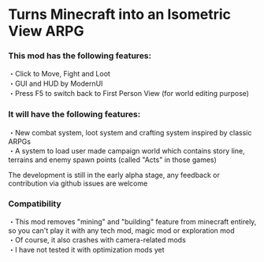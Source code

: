 # Turns Minecraft into an Isometric View ARPG

### This mod has the following features:

・Click to Move, Fight and Loot  
・GUI and HUD by ModernUI  
・Press F5 to switch back to First Person View (for world editing purpose)  

### It will have the following features:

・New combat system, loot system and crafting system inspired by classic ARPGs  
・A system to load user made campaign world which contains story line, terrains and enemy spawn points (called "Acts" in those games)  

The development is still in the early alpha stage, any feedback or contribution via github issues are welcome  

### Compatibility

・This mod removes "mining" and "building" feature from minecraft entirely, so you can't play it with any tech mod, magic mod or exploration mod  
・Of course, it also crashes with camera-related mods  
・I have not tested it with optimization mods yet